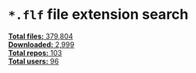 `*.flf` file extension search
=============================

[**Total files:** 379,804](https://github.com/search?q=extension%3Aflf+NOT+nothack&type=Code)  
[**Downloaded:** 2,999](./urls.log)  
[**Total repos:** 103](./repos.log)  
[**Total users:** 96](./users.log)  
